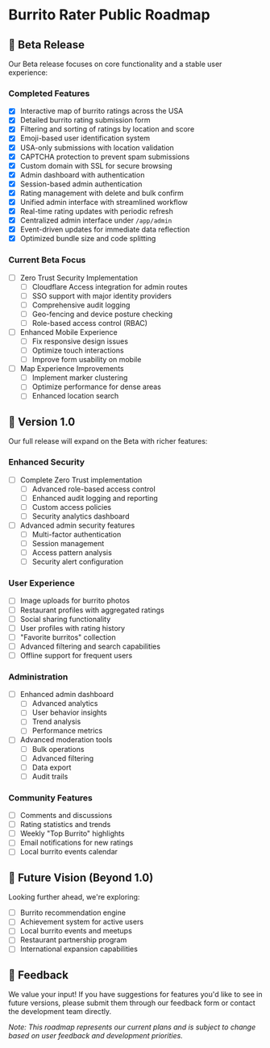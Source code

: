 # Burrito Rater Public Roadmap

## 🚀 Beta Release

Our Beta release focuses on core functionality and a stable user experience:

### Completed Features
- [x] Interactive map of burrito ratings across the USA
- [x] Detailed burrito rating submission form
- [x] Filtering and sorting of ratings by location and score
- [x] Emoji-based user identification system
- [x] USA-only submissions with location validation
- [x] CAPTCHA protection to prevent spam submissions
- [x] Custom domain with SSL for secure browsing
- [x] Admin dashboard with authentication
- [x] Session-based admin authentication
- [x] Rating management with delete and bulk confirm
- [x] Unified admin interface with streamlined workflow
- [x] Real-time rating updates with periodic refresh
- [x] Centralized admin interface under `/app/admin`
- [x] Event-driven updates for immediate data reflection
- [x] Optimized bundle size and code splitting

### Current Beta Focus
- [ ] Zero Trust Security Implementation
  - [ ] Cloudflare Access integration for admin routes
  - [ ] SSO support with major identity providers
  - [ ] Comprehensive audit logging
  - [ ] Geo-fencing and device posture checking
  - [ ] Role-based access control (RBAC)
- [ ] Enhanced Mobile Experience
  - [ ] Fix responsive design issues
  - [ ] Optimize touch interactions
  - [ ] Improve form usability on mobile
- [ ] Map Experience Improvements
  - [ ] Implement marker clustering
  - [ ] Optimize performance for dense areas
  - [ ] Enhanced location search

## 🌮 Version 1.0

Our full release will expand on the Beta with richer features:

### Enhanced Security
- [ ] Complete Zero Trust implementation
  - [ ] Advanced role-based access control
  - [ ] Enhanced audit logging and reporting
  - [ ] Custom access policies
  - [ ] Security analytics dashboard
- [ ] Advanced admin security features
  - [ ] Multi-factor authentication
  - [ ] Session management
  - [ ] Access pattern analysis
  - [ ] Security alert configuration

### User Experience
- [ ] Image uploads for burrito photos
- [ ] Restaurant profiles with aggregated ratings
- [ ] Social sharing functionality
- [ ] User profiles with rating history
- [ ] "Favorite burritos" collection
- [ ] Advanced filtering and search capabilities
- [ ] Offline support for frequent users

### Administration
- [ ] Enhanced admin dashboard
  - [ ] Advanced analytics
  - [ ] User behavior insights
  - [ ] Trend analysis
  - [ ] Performance metrics
- [ ] Advanced moderation tools
  - [ ] Bulk operations
  - [ ] Advanced filtering
  - [ ] Data export
  - [ ] Audit trails

### Community Features
- [ ] Comments and discussions
- [ ] Rating statistics and trends
- [ ] Weekly "Top Burrito" highlights
- [ ] Email notifications for new ratings
- [ ] Local burrito events calendar

## 🔮 Future Vision (Beyond 1.0)

Looking further ahead, we're exploring:

- [ ] Burrito recommendation engine
- [ ] Achievement system for active users
- [ ] Local burrito events and meetups
- [ ] Restaurant partnership program
- [ ] International expansion capabilities

## 📝 Feedback

We value your input! If you have suggestions for features you'd like to see in future versions, please submit them through our feedback form or contact the development team directly.

*Note: This roadmap represents our current plans and is subject to change based on user feedback and development priorities.* 